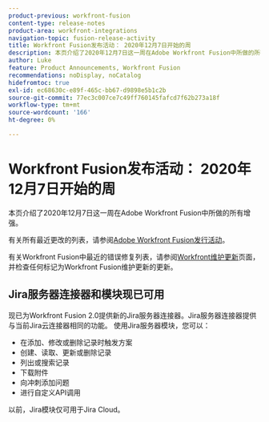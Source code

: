 ```yaml
---
product-previous: workfront-fusion
content-type: release-notes
product-area: workfront-integrations
navigation-topic: fusion-release-activity
title: Workfront Fusion发布活动： 2020年12月7日开始的周
description: 本页介绍了2020年12月7日这一周在Adobe Workfront Fusion中所做的所有增强。
author: Luke
feature: Product Announcements, Workfront Fusion
recommendations: noDisplay, noCatalog
hidefromtoc: true
exl-id: ec68630c-e89f-465c-bb67-d9898e5b1c2b
source-git-commit: 77ec3c007ce7c49ff760145fafcd7f62b273a18f
workflow-type: tm+mt
source-wordcount: '166'
ht-degree: 0%

---
```


# Workfront Fusion发布活动： 2020年12月7日开始的周

本页介绍了2020年12月7日这一周在Adobe Workfront Fusion中所做的所有增强。

有关所有最近更改的列表，请参阅[Adobe Workfront Fusion发行活动](/help/workfront-fusion/fusion-product-releases/fusion-release-activity.md)。

有关Workfront Fusion中最近的错误修复列表，请参阅[Workfront维护更新](https://experienceleague.adobe.com/docs/workfront-known-issues/releases/current-updates.html)页面，并检查任何标记为Workfront Fusion维护更新的更新。

## Jira服务器连接器和模块现已可用

现已为Workfront Fusion 2.0提供新的Jira服务器连接器。Jira服务器连接器提供与当前Jira云连接器相同的功能。 使用Jira服务器模块，您可以：

* 在添加、修改或删除记录时触发方案
* 创建、读取、更新或删除记录
* 列出或搜索记录
* 下载附件
* 向冲刺添加问题
* 进行自定义API调用

以前，Jira模块仅可用于Jira Cloud。
